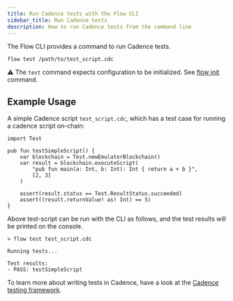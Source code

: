 ```yaml
---
title: Run Cadence tests with the Flow CLI
sidebar_title: Run Cadence tests
description: How to run Cadence tests from the command line
---
```


The Flow CLI provides a command to run Cadence tests. 

```shell
flow test /path/to/test_script.cdc
```

⚠️ The `test` command expects configuration to be initialized. See [flow init](initialize-configuration.md) command.


## Example Usage
A simple Cadence script `test_script.cdc`, which has a test case for running a cadence script on-chain:
```cadence
import Test

pub fun testSimpleScript() {
    var blockchain = Test.newEmulatorBlockchain()
    var result = blockchain.executeScript(
        "pub fun main(a: Int, b: Int): Int { return a + b }",
        [2, 3]
    )
    
    assert(result.status == Test.ResultStatus.succeeded)
    assert((result.returnValue! as! Int) == 5)
}
```
Above test-script can be run with the CLI as follows, and the test results will be printed on the console.
```shell
> flow test test_script.cdc

Running tests...

Test results:
- PASS: testSimpleScript
```

To learn more about writing tests in Cadence, have a look at the [Cadence testing framework](https://developers.flow.com/cadence/testing-framework).

